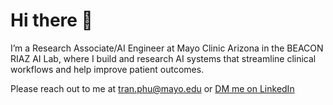 # Hi there 👋

I’m a Research Associate/AI Engineer at Mayo Clinic Arizona in the BEACON RIAZ AI Lab, where I build and research AI systems that streamline clinical workflows and help improve patient outcomes.

Please reach out to me at [tran.phu@mayo.edu](mailto:tran.phu@mayo.edu) or [DM me on LinkedIn](https://www.linkedin.com/in/phunngoctran/)

<!--
**tranngocphu/tranngocphu** is a ✨ _special_ ✨ repository because its `README.md` (this file) appears on your GitHub profile.

Here are some ideas to get you started:

- 🔭 I’m currently working on ...
- 🌱 I’m currently learning ...
- 👯 I’m looking to collaborate on ...
- 🤔 I’m looking for help with ...
- 💬 Ask me about ...
- 📫 How to reach me: ...
- 😄 Pronouns: ...
- ⚡ Fun fact: ...
-->
